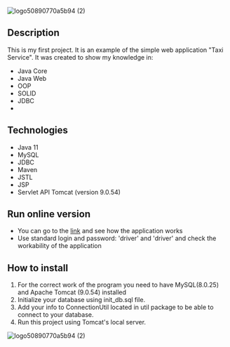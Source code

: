 ![logo50890770a5b94 (2)](https://user-images.githubusercontent.com/11314278/138258059-75476c52-5258-41ec-99d0-c28ef429f163.png)
## Description
This is my first project. It is an example of the simple web application "Taxi Service". It was created to show my knowledge in:
- Java Core
- Java Web
- OOP
- SOLID
- JDBC
- 
## Technologies
- Java 11
- MySQL
- JDBC
- Maven
- JSTL
- JSP
- Servlet API
  Tomcat (version 9.0.54)
  
## Run online version
- You can go to the [link](https://taxi-service13.herokuapp.com/) and see how the application works
- Use standard login and password: 'driver' and 'driver' and check the workability of the application

## How to install
1. For the correct work of the program you need to have MySQL(8.0.25) and Apache Tomcat (9.0.54) installed
2. Initialize your database using init_db.sql file.
3. Add your info to ConnectionUtil located in util package to be able to connect to your database.
4. Run this project using Tomcat's local server.

![logo50890770a5b94 (2)](https://user-images.githubusercontent.com/11314278/138258091-271e6e31-997d-4d67-92ba-ff1ea6704927.png)
